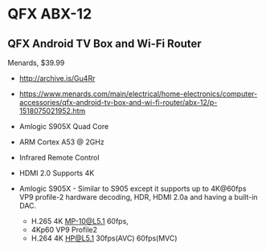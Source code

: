 # QFX ABX-12
## QFX Android TV Box and Wi-Fi Router

Menards, $39.99 

- http://archive.is/Gu4Rr
- https://www.menards.com/main/electrical/home-electronics/computer-accessories/qfx-android-tv-box-and-wi-fi-router/abx-12/p-1518075021952.htm


- Amlogic S905X Quad Core
- ARM Cortex A53 @ 2GHz
- Infrared Remote Control
- HDMI 2.0 Supports 4K

- Amlogic S905X - Similar to S905 except it supports up to 4K@60fps VP9 profile-2 hardware decoding, HDR, HDMI 2.0a and having a built-in DAC.
  - H.265 4K MP-10@L5.1 60fps,
  - 4Kp60 VP9 Profile2
  - H.264 4K HP@L5.1 30fps(AVC) 60fps(MVC) 